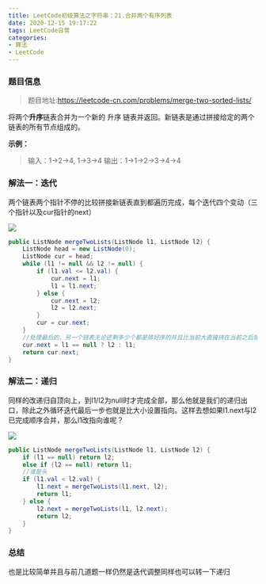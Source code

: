 ```yaml
---
title: LeetCode初级算法之字符串：21.合并两个有序列表
date: 2020-12-15 19:17:22
tags: LeetCode日常
categories: 
- 算法
- LeetCode
---
```


### 题目信息

> 题目地址:https://leetcode-cn.com/problems/merge-two-sorted-lists/

将两个**升序**链表合并为一个新的 升序 链表并返回。新链表是通过拼接给定的两个链表的所有节点组成的。 <!--more-->

**示例：**

> 输入：1->2->4, 1->3->4
> 输出：1->1->2->3->4->4

### 解法一：迭代

两个链表两个指针不停的比较拼接新链表直到都遍历完成，每个迭代四个变动（三个指针以及cur指针的next）

![](https://gitee-blogimage.oss-cn-beijing.aliyuncs.com/blogImage/%E5%90%88%E5%B9%B6%E6%8E%92%E5%BA%8F%E9%93%BE%E8%A1%A8/1.gif)

```java
public ListNode mergeTwoLists(ListNode l1, ListNode l2) {
    ListNode head = new ListNode(0);
    ListNode cur = head;
    while (l1 != null && l2 != null) {
        if (l1.val <= l2.val) {
            cur.next = l1;
            l1 = l1.next;
        } else {
            cur.next = l2;
            l2 = l2.next;
        }
        cur = cur.next;
    }
    //处理最后的，另一个链表无论还剩多少个都是排好序的并且比当前大直接拼在当前之后就好
    cur.next = l1 == null ? l2 : l1;
    return cur.next;
}
```

### 解法二：递归

同样的改递归自顶向上，到l1/l2为null时才完成全部，那么他就是我们的递归出口，除此之外循环迭代最后一步也就是比大小设置指向。这样去想如果l1.next与l2已完成顺序合并，那么l1改指向谁呢？

![](https://gitee-blogimage.oss-cn-beijing.aliyuncs.com/blogImage/%E5%90%88%E5%B9%B6%E6%8E%92%E5%BA%8F%E9%93%BE%E8%A1%A8/1.png)

```java
public ListNode mergeTwoLists(ListNode l1, ListNode l2) {
    if (l1 == null) return l2;
    else if (l2 == null) return l1;
    //谁是头
    if (l1.val < l2.val) {
        l1.next = mergeTwoLists(l1.next, l2);
        return l1;
    } else {
        l2.next = mergeTwoLists(l1, l2.next);
        return l2;
    }
}
```

### 总结

也是比较简单并且与前几道题一样仍然是迭代调整同样也可以转一下递归